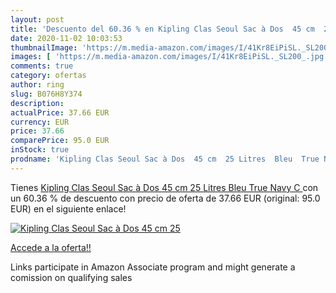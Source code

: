 ```yaml
---
layout: post
title: 'Descuento del 60.36 % en Kipling Clas Seoul Sac à Dos  45 cm  25 '
date: 2020-11-02 10:03:53
thumbnailImage: 'https://m.media-amazon.com/images/I/41Kr8EiPiSL._SL200_.jpg'
images: [ 'https://m.media-amazon.com/images/I/41Kr8EiPiSL._SL200_.jpg' ]
comments: true
category: ofertas
author: ring
slug: B076H8Y374
description:
actualPrice: 37.66 EUR
currency: EUR
price: 37.66
comparePrice: 95.0 EUR
inStock: true
prodname: 'Kipling Clas Seoul Sac à Dos  45 cm  25 Litres  Bleu  True Navy C '
---
```


Tienes [Kipling Clas Seoul Sac à Dos  45 cm  25 Litres  Bleu  True Navy C ](https://www.amazon.fr/dp/B076H8Y374/?tag=tolees0d-21) con un 60.36 % de descuento con precio de oferta de 37.66 EUR (original: 95.0 EUR) en el siguiente enlace!

[![Kipling Clas Seoul Sac à Dos  45 cm  25 ](https://m.media-amazon.com/images/I/41Kr8EiPiSL._SL200_.jpg)](https://www.amazon.fr/dp/B076H8Y374/?tag=tolees0d-21)

[Accede a la oferta!!](https://www.amazon.fr/dp/B076H8Y374/?tag=tolees0d-21)

Links participate in Amazon Associate program and might generate a comission on qualifying sales


